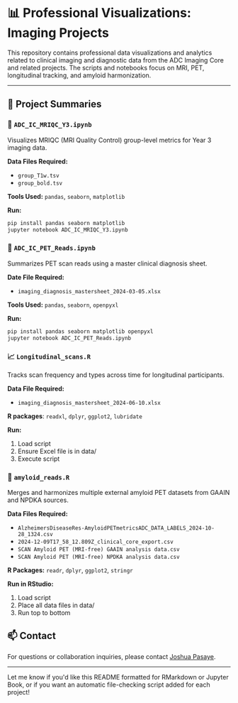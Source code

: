 # 📊 Professional Visualizations: Imaging Projects

This repository contains professional data visualizations and analytics related to clinical imaging and diagnostic data from the ADC Imaging Core and related projects. The scripts and notebooks focus on MRI, PET, longitudinal tracking, and amyloid harmonization.

---

## 📘 Project Summaries

### 🧠 `ADC_IC_MRIQC_Y3.ipynb`
Visualizes MRIQC (MRI Quality Control) group-level metrics for Year 3 imaging data.

**Data Files Required:**
- `group_T1w.tsv`
- `group_bold.tsv`

**Tools Used:** `pandas`, `seaborn`, `matplotlib`

**Run:**
```bash
pip install pandas seaborn matplotlib
jupyter notebook ADC_IC_MRIQC_Y3.ipynb
```

### 🧠 `ADC_IC_PET_Reads.ipynb`
Summarizes PET scan reads using a master clinical diagnosis sheet.

**Date File Required:**
- `imaging_diagnosis_mastersheet_2024-03-05.xlsx`

**Tools Used:** `pandas`, `seaborn`, `openpyxl`

**Run:**
```bash
pip install pandas seaborn matplotlib openpyxl
jupyter notebook ADC_IC_PET_Reads.ipynb
```

### 📈 `Longitudinal_scans.R`
Tracks scan frequency and types across time for longitudinal participants.

**Data File Required:**
- `imaging_diagnosis_mastersheet_2024-06-10.xlsx`

**R packages**: `readxl`, `dplyr`, `ggplot2`, `lubridate`

**Run:**
1. Load script
2. Ensure Excel file is in data/
3. Execute script

### 🧠 `amyloid_reads.R`

Merges and harmonizes multiple external amyloid PET datasets from GAAIN and NPDKA sources.

**Data Files Required:**

- `AlzheimersDiseaseRes-AmyloidPETmetricsADC_DATA_LABELS_2024-10-28_1324.csv`
- `2024-12-09T17_58_12.809Z_clinical_core_export.csv`
- `SCAN Amyloid PET (MRI-free) GAAIN analysis data.csv`
- `SCAN Amyloid PET (MRI-free) NPDKA analysis data.csv`

**R Packages:** `readr`, `dplyr`, `ggplot2`, `stringr`

**Run in RStudio:**
1. Load script
2. Place all data files in data/
3. Run top to bottom

## 📫 Contact

For questions or collaboration inquiries, please contact [Joshua Pasaye](https://github.com/jep9731).

---

Let me know if you'd like this README formatted for RMarkdown or Jupyter Book, or if you want an automatic file-checking script added for each project!
